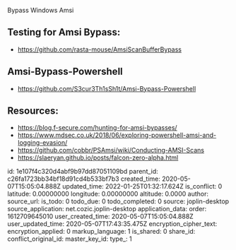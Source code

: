 Bypass Windows Amsi

## Testing for Amsi Bypass:

- https://github.com/rasta-mouse/AmsiScanBufferBypass

## Amsi-Bypass-Powershell

- https://github.com/S3cur3Th1sSh1t/Amsi-Bypass-Powershell

## Resources:

- https://blog.f-secure.com/hunting-for-amsi-bypasses/
- https://www.mdsec.co.uk/2018/06/exploring-powershell-amsi-and-logging-evasion/
- https://github.com/cobbr/PSAmsi/wiki/Conducting-AMSI-Scans
- https://slaeryan.github.io/posts/falcon-zero-alpha.html

id: 1e107f4c320d4abf9b97dd87051109bd
parent_id: c26fa1723bb34bf18d91cd4b533bf7b3
created_time: 2020-05-07T15:05:04.888Z
updated_time: 2022-01-25T01:32:17.624Z
is_conflict: 0
latitude: 0.00000000
longitude: 0.00000000
altitude: 0.0000
author: 
source_url: 
is_todo: 0
todo_due: 0
todo_completed: 0
source: joplin-desktop
source_application: net.cozic.joplin-desktop
application_data: 
order: 1612709645010
user_created_time: 2020-05-07T15:05:04.888Z
user_updated_time: 2020-05-07T17:43:35.475Z
encryption_cipher_text: 
encryption_applied: 0
markup_language: 1
is_shared: 0
share_id: 
conflict_original_id: 
master_key_id: 
type_: 1